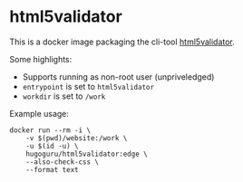 # html5validator

This is a docker image packaging the cli-tool [html5validator](https://github.com/svenkreiss/html5validator).


Some highlights:

* Supports running as non-root user (unpriveledged)
* `entrypoint` is set to `html5validator`
* `workdir` is set to `/work`


Example usage:

```shell
docker run --rm -i \
    -v $(pwd)/website:/work \
    -u $(id -u) \
    hugoguru/html5validator:edge \
    --also-check-css \
    --format text
```